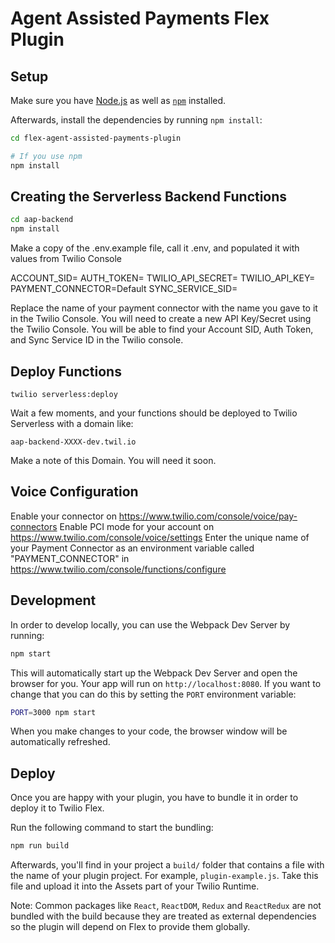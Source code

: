 # Agent Assisted Payments Flex Plugin

## Setup

Make sure you have [Node.js](https://nodejs.org) as well as [`npm`](https://npmjs.com) installed.

Afterwards, install the dependencies by running `npm install`:

```bash
cd flex-agent-assisted-payments-plugin

# If you use npm
npm install
```

## Creating the Serverless Backend Functions
```bash
cd aap-backend
npm install


```

Make a copy of the .env.example file, call it .env, and populated it with values from Twilio Console

ACCOUNT_SID=
AUTH_TOKEN=
TWILIO_API_SECRET=
TWILIO_API_KEY=
PAYMENT_CONNECTOR=Default
SYNC_SERVICE_SID=

Replace the name of your payment connector with the name you gave to it in the Twilio Console. 
You will need to create a new API Key/Secret using the Twilio Console.
You will be able to find your Account SID, Auth Token, and Sync Service ID in the Twilio console. 

## Deploy Functions

`twilio serverless:deploy`

Wait a few moments, and your functions should be deployed to Twilio Serverless with a domain like:

`aap-backend-XXXX-dev.twil.io`

Make a note of this Domain. You will need it soon.

## Voice Configuration

Enable your <Pay /> connector on https://www.twilio.com/console/voice/pay-connectors
Enable PCI mode for your account on https://www.twilio.com/console/voice/settings
Enter the unique name of your Payment Connector as an environment variable called "PAYMENT_CONNECTOR" in https://www.twilio.com/console/functions/configure

## Development

In order to develop locally, you can use the Webpack Dev Server by running:

```bash
npm start
```

This will automatically start up the Webpack Dev Server and open the browser for you. Your app will run on `http://localhost:8080`. If you want to change that you can do this by setting the `PORT` environment variable:

```bash
PORT=3000 npm start
```

When you make changes to your code, the browser window will be automatically refreshed.

## Deploy

Once you are happy with your plugin, you have to bundle it in order to deploy it to Twilio Flex.

Run the following command to start the bundling:

```bash
npm run build
```

Afterwards, you'll find in your project a `build/` folder that contains a file with the name of your plugin project. For example, `plugin-example.js`. Take this file and upload it into the Assets part of your Twilio Runtime.

Note: Common packages like `React`, `ReactDOM`, `Redux` and `ReactRedux` are not bundled with the build because they are treated as external dependencies so the plugin will depend on Flex to provide them globally.
